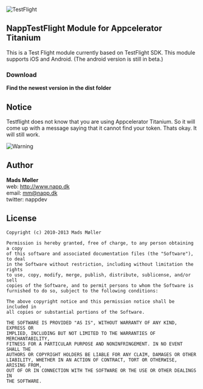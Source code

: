 ![TestFlight](https://s3.amazonaws.com/github-ds/TestFlight.png)

## NappTestFlight Module for Appcelerator Titanium 

This is a Test Flight module currently based on TestFlight SDK. This module supports iOS and Android. (The android version is still in beta.)


### Download

**Find the newest version in the dist folder** 


## Notice

Testflight does not know that you are using Appcelerator Titanium. So it will come up with a message saying that it cannot find your token. Thats okay. It will still work.

![Warning](https://pbs.twimg.com/media/BVEs_lFCQAAdywd.png)

## Author

**Mads Møller**  
web: http://www.napp.dk  
email: mm@napp.dk  
twitter: nappdev  

## License

    Copyright (c) 2010-2013 Mads Møller

    Permission is hereby granted, free of charge, to any person obtaining a copy
    of this software and associated documentation files (the "Software"), to deal
    in the Software without restriction, including without limitation the rights
    to use, copy, modify, merge, publish, distribute, sublicense, and/or sell
    copies of the Software, and to permit persons to whom the Software is
    furnished to do so, subject to the following conditions:

    The above copyright notice and this permission notice shall be included in
    all copies or substantial portions of the Software.

    THE SOFTWARE IS PROVIDED "AS IS", WITHOUT WARRANTY OF ANY KIND, EXPRESS OR
    IMPLIED, INCLUDING BUT NOT LIMITED TO THE WARRANTIES OF MERCHANTABILITY,
    FITNESS FOR A PARTICULAR PURPOSE AND NONINFRINGEMENT. IN NO EVENT SHALL THE
    AUTHORS OR COPYRIGHT HOLDERS BE LIABLE FOR ANY CLAIM, DAMAGES OR OTHER
    LIABILITY, WHETHER IN AN ACTION OF CONTRACT, TORT OR OTHERWISE, ARISING FROM,
    OUT OF OR IN CONNECTION WITH THE SOFTWARE OR THE USE OR OTHER DEALINGS IN
    THE SOFTWARE.